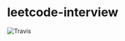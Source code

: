 # leetcode-interview

![Travis](https://travis-ci.org/9aoyang/leetcode-interview.svg?branch=master)
